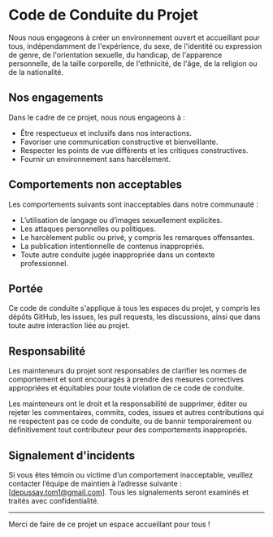 # Code de Conduite du Projet

Nous nous engageons à créer un environnement ouvert et accueillant pour tous, indépendamment de l'expérience, du sexe, de l'identité ou expression de genre, de l'orientation sexuelle, du handicap, de l'apparence personnelle, de la taille corporelle, de l'ethnicité, de l'âge, de la religion ou de la nationalité.

## Nos engagements

Dans le cadre de ce projet, nous nous engageons à :

- Être respectueux et inclusifs dans nos interactions.
- Favoriser une communication constructive et bienveillante.
- Respecter les points de vue différents et les critiques constructives.
- Fournir un environnement sans harcèlement.

## Comportements non acceptables

Les comportements suivants sont inacceptables dans notre communauté :

- L’utilisation de langage ou d’images sexuellement explicites.
- Les attaques personnelles ou politiques.
- Le harcèlement public ou privé, y compris les remarques offensantes.
- La publication intentionnelle de contenus inappropriés.
- Toute autre conduite jugée inappropriée dans un contexte professionnel.

## Portée

Ce code de conduite s'applique à tous les espaces du projet, y compris les dépôts GitHub, les issues, les pull requests, les discussions, ainsi que dans toute autre interaction liée au projet.

## Responsabilité

Les mainteneurs du projet sont responsables de clarifier les normes de comportement et sont encouragés à prendre des mesures correctives appropriées et équitables pour toute violation de ce code de conduite.

Les mainteneurs ont le droit et la responsabilité de supprimer, éditer ou rejeter les commentaires, commits, codes, issues et autres contributions qui ne respectent pas ce code de conduite, ou de bannir temporairement ou définitivement tout contributeur pour des comportements inappropriés.

## Signalement d'incidents

Si vous êtes témoin ou victime d’un comportement inacceptable, veuillez contacter l’équipe de maintien à l’adresse suivante : [depussay.tom1@gmail.com]. Tous les signalements seront examinés et traités avec confidentialité.

---

Merci de faire de ce projet un espace accueillant pour tous !

